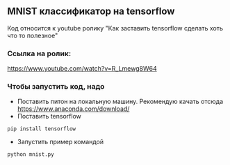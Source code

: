 ## MNIST классификатор на tensorflow

Код относится к youtube ролику "Как заставить tensorflow сделать хоть что то полезное"

### Ссылка на ролик:

https://www.youtube.com/watch?v=R_Lmewg8W64

### Чтобы запустить код, надо
- Поставить питон на локальную машину. Рекомендую качать отсюда https://www.anaconda.com/download/
- Поставить tensorflow 
```
pip install tensorflow
```
- Запустить пример командой 
```
python mnist.py
```
